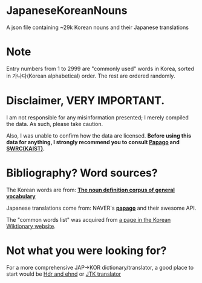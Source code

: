 # JapaneseKoreanNouns
A json file containing ~29k Korean nouns and their Japanese translations

# Note

Entry numbers from 1 to 2999 are "commonly used" words in Korea, sorted in 가나다(Korean alphabetical) order. 
The rest are ordered randomly.

# Disclaimer, VERY IMPORTANT.

I am not responsible for any misinformation presented; I merely compiled the data. As such, please take caution.

Also, I was unable to confirm how the data are licensed.
**Before using this data for anything, I strongly recommend you to consult [Papago](papago.naver.com) and [SWRC(KAIST)](http://semanticweb.kaist.ac.kr/home/index.php/Home).**

# Bibliography? Word sources?

The Korean words are from: 
[**The noun definition corpus of general vocabulary**](
http://semanticweb.kaist.ac.kr/home/index.php/Processedcorpus2)

Japanese translations come from: NAVER's [**papago**](papago.naver.com) and their awesome API.

The "common words list" was acquired from [a page in the Korean Wiktionary website](https://ko.wiktionary.org/wiki/%EB%B6%80%EB%A1%9D:%EC%9E%90%EC%A3%BC_%EC%93%B0%EC%9D%B4%EB%8A%94_%ED%95%9C%EA%B5%AD%EC%96%B4_%EB%82%B1%EB%A7%90_5800).

# Not what you were looking for?

For a more comprehensive JAP->KOR dictionary/translator, a good place to start would be [Hdr and ehnd](http://blog.naver.com/PostView.nhn?blogId=waltherp38&logNo=220744468330) or [JTK translator](https://play.google.com/store/apps/details?id=com.JTK.client&hl=ko)
